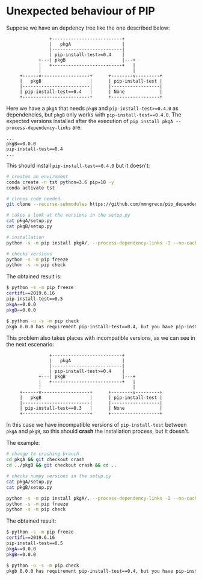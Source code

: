 # Unexpected behaviour of PIP

Suppose we have an depdency tree like the one described below:

```
                +--------------------------+
                |   pkgA                   |
                |--------------------------|
                | pip-install-test>=0.4    |
            +---| pkgB                     |---+
            |   +--------------------------+   |
            |                                  |
     +------v------------------+      +--------v---------+
     |   pkgB                  |      | pip-install-test |
     |-------------------------|      |------------------|
     | pip-install-test==0.4   |      | None             |
     +-------------------------+      +------------------+
```

Here we have a `pkgA` that needs `pkgB` and `pip-install-test>=0.4.0` as
dependencies, but `pkgB` only works with `pip-install-test==0.4.0`. The expected
versions installed after the execution of
`pip install pkgA --process-dependency-links` are:

```
...
pkgB==0.0.0
pip-install-test==0.4
...
```

This should install `pip-install-test==0.4.0` but it doesn't:

```bash
# creates an enviroment
conda create -n tst python=3.6 pip=18 -y
conda activate tst

# clones code needed
git clone --recurse-submodules https://github.com/mmngreco/pip_dependency_tree.git

# takes a look at the versions in the setup.py
cat pkgA/setup.py
cat pkgB/setup.py

# installation
python -s -m pip install pkgA/. --process-dependency-links -I --no-cache-dir -q

# checks versions
python -s -m pip freeze
python -s -m pip check
```

The obtained result is:

```bash
$ python -s -m pip freeze
certifi==2019.6.16
pip-install-test==0.5
pkgA==0.0.0
pkgB==0.0.0

$ python -u -s -m pip check
pkgb 0.0.0 has requirement pip-install-test==0.4, but you have pip-install-test 0.5.
```

This problem also takes places with incompatible versions, as we can see in the next escenario:

```
                +--------------------------+
                |   pkgA                   |
                |--------------------------|
                | pip-install-test>=0.4    |
            +---| pkgB                     |---+
            |   +--------------------------+   |
            |                                  |
     +------v------------------+      +--------v---------+
     |   pkgB                  |      | pip-install-test |
     |-------------------------|      |------------------|
     | pip-install-test==0.3   |      | None             |
     +-------------------------+      +------------------+
```

In this case we have incompatible versions of `pip-install-test` between `pkgA` and `pkgB`, so
this should **crash** the installation process, but it doesn't.

The example:

```bash
# change to crashing branch
cd pkgA && git checkout crash
cd ../pkgB && git checkout crash && cd ..

# checks numpy versions in the setup.py
cat pkgA/setup.py
cat pkgB/setup.py

python -s -m pip install pkgA/. --process-dependency-links -I --no-cache-dir -q
python -s -m pip freeze
python -s -m pip check
```

The obtained result:

```bash
$ python -s -m pip freeze
certifi==2019.6.16
pip-install-test==0.5
pkgA==0.0.0
pkgB==0.0.0

$ python -u -s -m pip check
pkgb 0.0.0 has requirement pip-install-test==0.4, but you have pip-install-test 0.5.
```
